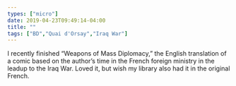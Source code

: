 ```yaml
---
types: ["micro"]
date: 2019-04-23T09:49:14-04:00
title: ""
tags: ["BD","Quai d'Orsay","Iraq War"]
---
```

I recently finished “Weapons of Mass Diplomacy,” the English translation of a comic based on the author’s time in the French foreign ministry in the leadup to the Iraq War. Loved it, but wish my library also had it in the original French.
